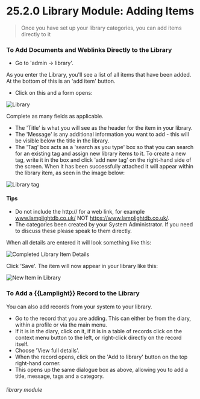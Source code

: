 # 25.2.0 Library Module: Adding Items

> Once you have set up your library categories, you can add items directly to it



### To Add Documents and Weblinks Directly to the Library

- Go to 'admin -> library'. 

As you enter the Library, you'll see a list of all items that have been added. At the bottom of this is an 'add item' button. 

- Click on this and a form opens:

![Library](199a.jpg)

Complete as many fields as applicable. 
   - The 'Title' is what you will see as the header for the item in your library.
   - The 'Message' is any additional information you want to add - this will be visible below the title in the library. 
   - The 'Tag' box acts as a 'search as you type' box so that you can search for an existing tag and assign new library items to it. To create a new tag, write it in the box and click 'add new tag' on the right-hand side of the screen. When it has been successfully attached it will appear within the library item, as seen in the image below:

![Library tag](199b.jpg)

#### Tips
 - Do not include the http:// for a web link, for example www.lamplightdb.co.uk/ NOT https://www.lamplightdb.co.uk/.
 - The categories been created by your System Administrator. If you need to discuss these please speak to them directly. 


When all details are entered it will look something like this:

![Completed Library Item Details](25.2.0a.png)

Click 'Save'.  The item will now appear in your library like this:

![New Item in Library](25.2.0b.png)

### To Add a {{Lamplight}} Record to the Library

You can also add records from your system to your library.
- Go to the record that you are adding. This can either be from the diary, within a profile or via the main menu. 
- If it is in the diary, click on it, if it is in a table of records click on the context menu button to the left, or right-click directly on the record itself.
- Choose 'View full details'. 
- When the record opens, click on the 'Add to library' button on the top right-hand corner. 
- This opens up the same dialogue box as above, allowing you to add a title, message, tags and a category.  


###### library module

